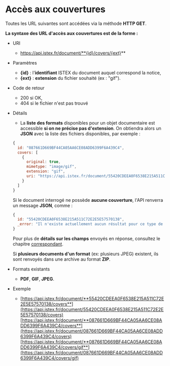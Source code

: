 # Accès aux couvertures

Toutes les URL suivantes sont accédées via la méthode **HTTP GET**.

**La syntaxe des URL d'accès aux couvertures est de la forme :**

* URI
  * https://api.istex.fr/document/**{id}/covers/{ext}**
* Paramètres
  * **{id}** : l'**identifiant** ISTEX du document auquel correspond la notice,
  * **{ext}** : **extension** du fichier souhaité \(ex : "gif"\).
* Code de retour
  * 200 si OK,
  * 404 si le fichier n'est pas trouvé
* Détails

  * La **liste des formats** disponibles pour un objet documentaire est accessible **si on ne précise pas d'extension**. On obtiendra alors un **JSON** avec la liste des fichiers disponibles, par exemple :

  ```javascript
  {
    id: "087661D669BF44CA05AA6CE08ADD6399F6A439C4",
    covers: [
      {
        original: true,
        mimetype: "image/gif",
        extension: "gif",
        uri: "https://api.istex.fr/document/55420CDEEA0F6538E215A511C72E2E5E57570138/covers/gif"
      }
    ]
  }
  ```

  Si le document interrogé ne possède **aucune couverture**, l'API renverra un message **JSON**, comme :

  ```javascript
  {
    id: "55420CDEEA0F6538E215A511C72E2E5E57570138",
    _error: "Il n'existe actuellement aucun résultat pour ce type de data"
  }
  ```

  Pour plus de **détails sur les champs** envoyés en réponse, consultez le chapitre [correspondant](../fields/files.md).  
  
  Si **plusieurs documents d'un format** \(ex: plusieurs JPEG\) existent, ils sont renvoyés dans une archive au format **ZIP**. 

* Formats existants
  * **PDF**, **GIF**, **JPEG**.
* Exemple
  * [https://api.istex.fr/document/**55420CDEEA0F6538E215A511C72E2E5E57570138/covers**](https://api.istex.fr/document/55420CDEEA0F6538E215A511C72E2E5E57570138/covers) [https://api.istex.fr/document/**087661D669BF44CA05AA6CE08ADD6399F6A439C4/covers**](https://api.istex.fr/document/087661D669BF44CA05AA6CE08ADD6399F6A439C4/covers) [https://api.istex.fr/document/**087661D669BF44CA05AA6CE08ADD6399F6A439C4/covers/gif**](https://api.istex.fr/document/087661D669BF44CA05AA6CE08ADD6399F6A439C4/covers/gif)

